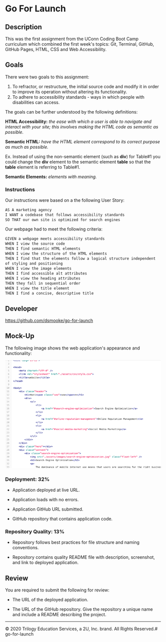 # Go For Launch

## Description 

This was the first assignment from the UConn Coding Boot Camp curriculum which combined the first week's topics: Git, Terminal, GitHub, GitHub Pages, HTML, CSS and Web Accessibility.

## Goals

There were two goals to this assignment: 
1) To refractor, or restructure, the initial source code and modify it in order to improve its operation without altering its functionality.
2) To adhere to accessibility standards - ways in which people with disabilities can access.  

The goals can be further understood by the following definitions:

**HTML Accessibility:** *the ease with which a user is able to navigate and interact with your site; this involves making the HTML code as semantic as possible.*

**Semantic HTML:** *have the HTML element correspond to its correct purpose as much as possible.* 

Ex. Instead of using the non-semantic element (such as **div**) for Table#1 you could change the **div** element to the semantic element **table** so that the **table** element is referring to Table#1. 

**Semantic Elements:** *elements with meaning.*

### Instructions
Our instructions were based on a the following User Story:

```
AS A marketing agency
I WANT a codebase that follows accessibility standards
SO THAT our own site is optimized for search engines
```
Our webpage had to meet the following criteria: 

```
GIVEN a webpage meets accessibility standards
WHEN I view the source code
THEN I find semantic HTML elements
WHEN I view the structure of the HTML elements
THEN I find that the elements follow a logical structure independent of styling and positioning
WHEN I view the image elements
THEN I find accessible alt attributes
WHEN I view the heading attributes
THEN they fall in sequential order
WHEN I view the title element
THEN I find a concise, descriptive title
```

## Developer
<!--Horiseon, a marketing agency,  Online Service's website experienced a number of HTML semantic challenges in the initial code, which can be found in the initial commit.
These challenges went against accessibility standards.  I focused on making sure the application's links functioned correctly, consolidating 
the CSS selectors to follow semantic structure, and commenting the CSS and HTML files appropriately.  
**View the refactored web page:** [Horiseon - Refactored][demo]-->

https://github.com/dsmooke/go-for-launch


## Mock-Up

The following image shows the web application's appearance and functionality:

<!--change image of working webpage, remove demo-->
![original code demo](/img/Horiseon-demo-code-before.png)


### Deployment: 32%

* Application deployed at live URL.

* Application loads with no errors.

* Application GitHub URL submitted.

* GitHub repository that contains application code.



### Repository Quality: 13%

* Repository follows best practices for file structure and naming conventions.

* Repository contains quality README file with description, screenshot, and link to deployed application.

## Review

You are required to submit the following for review:

* The URL of the deployed application.

* The URL of the GitHub repository. Give the repository a unique name and include a README describing the project.

- - -
© 2020 Trilogy Education Services, a 2U, Inc. brand. All Rights Reserved.# go-for-launch
